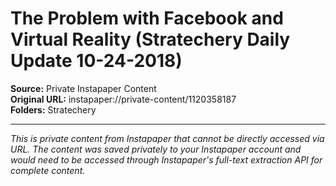 # The Problem with Facebook and Virtual Reality (Stratechery Daily Update 10-24-2018)

**Source:** Private Instapaper Content  
**Original URL:** instapaper://private-content/1120358187  
**Folders:** Stratechery  

---

*This is private content from Instapaper that cannot be directly accessed via URL. The content was saved privately to your Instapaper account and would need to be accessed through Instapaper's full-text extraction API for complete content.*